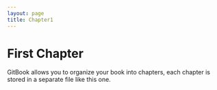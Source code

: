```yaml
---
layout: page
title: Chapter1
---
```


# First Chapter

GitBook allows you to organize your book into chapters, each chapter is stored in a separate file like this one.
